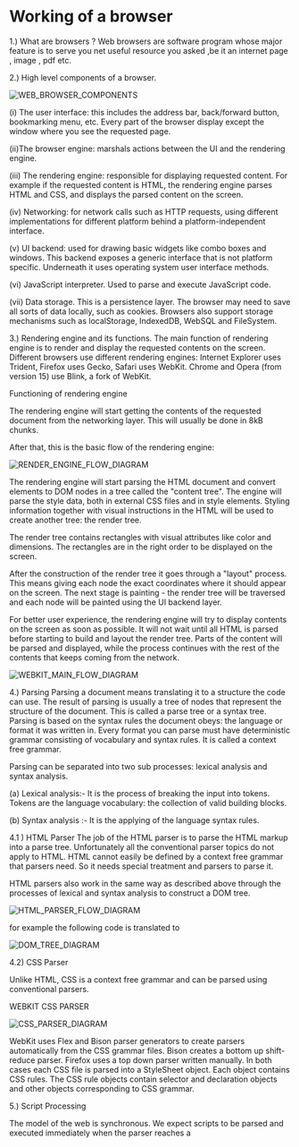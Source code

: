 # Working of a browser

1.) What are browsers ?
Web browsers are software program whose major feature is to serve you net useful resource you asked ,be it an internet page , image , pdf etc.


2.) High level components of a browser.

![WEB_BROWSER_COMPONENTS](images/web_browser_components.avif)

(i) The user interface: this includes the address bar, back/forward button, bookmarking menu, etc. Every part of the browser display except the window where you see the requested page.

(ii)The browser engine: marshals actions between the UI and the rendering engine.

(iii) The rendering engine: responsible for displaying requested content. For example if the requested content is HTML, the rendering engine parses HTML and CSS, and displays the parsed content on the screen.

(iv) Networking: for network calls such as HTTP requests, using different implementations for different platform behind a platform-independent interface.

(v) UI backend: used for drawing basic widgets like combo boxes and windows. This backend exposes a generic interface that is not platform specific. Underneath it uses operating system user interface methods.

(vi) JavaScript interpreter. Used to parse and execute JavaScript code.

(vii) Data storage. This is a persistence layer. The browser may need to save all sorts of data locally, such as cookies. Browsers also support storage mechanisms such as localStorage, IndexedDB, WebSQL and FileSystem.

3.) Rendering engine and its functions.
 The main function of rendering engine is to render and display the requested contents on the screen.
 Different browsers use different rendering engines: Internet Explorer uses Trident, Firefox uses Gecko, Safari uses WebKit. Chrome and Opera (from version 15) use Blink, a fork of WebKit.


 Functioning of rendering engine


 The rendering engine will start getting the contents of the requested document from the networking layer. This will usually be done in 8kB chunks.

After that, this is the basic flow of the rendering engine:

 ![RENDER_ENGINE_FLOW_DIAGRAM](images/rendering_engine_basic_flow.avif)



The rendering engine will start parsing the HTML document and convert elements to DOM nodes in a tree called the "content tree". The engine will parse the style data, both in external CSS files and in style elements. Styling information together with visual instructions in the HTML will be used to create another tree: the render tree.

The render tree contains rectangles with visual attributes like color and dimensions. The rectangles are in the right order to be displayed on the screen.

After the construction of the render tree it goes through a "layout" process. This means giving each node the exact coordinates where it should appear on the screen. The next stage is painting - the render tree will be traversed and each node will be painted using the UI backend layer.

For better user experience, the rendering engine will try to display contents on the screen as soon as possible. It will not wait until all HTML is parsed before starting to build and layout the render tree. Parts of the content will be parsed and displayed, while the process continues with the rest of the contents that keeps coming from the network.

 ![WEBKIT_MAIN_FLOW_DIAGRAM](images/webkit_main_flow_diagram.avif)


4.) Parsing 
Parsing a document means translating it to a structure the code can use. The result of parsing is usually a tree of nodes that represent the structure of the document. This is called a parse tree or a syntax tree.
Parsing is based on the syntax rules the document obeys: the language or format it was written in. Every format you can parse must have deterministic grammar consisting of vocabulary and syntax rules. It is called a context free grammar.


Parsing can be separated into two sub processes: lexical analysis and syntax analysis.

(a) Lexical analysis:- It is the process of breaking the input into tokens. Tokens are the language vocabulary: the collection of valid building blocks.

(b) Syntax analysis :- It is the applying of the language syntax rules.


4.1 ) HTML Parser 
The job of the HTML parser is to parse the HTML markup into a parse tree.
Unfortunately all the conventional parser topics do not apply to HTML. HTML cannot easily be defined by a context free grammar that parsers need. So it needs special treatment and parsers to parse it.

HTML parsers also work in the same way as described above through the processes of lexical and syntax analysis 
to construct a DOM tree.

 ![HTML_PARSER_FLOW_DIAGRAM](images/lexer_and_parser.avif)


for example the following code is translated to



<!-- <html>
  <body>
    <p>
      Hello World
    </p>
    <div> <img src="example.png"/></div>
  </body>
</html> -->



 ![DOM_TREE_DIAGRAM](images/HTML_DOM_TREE.avif)


4.2) CSS Parser 


Unlike HTML, CSS is a context free grammar and can be parsed using conventional parsers.


WEBKIT CSS PARSER

 ![CSS_PARSER_DIAGRAM](images/CSS_PARSER_FLOW.avif)


WebKit uses Flex and Bison parser generators to create parsers automatically from the CSS grammar files. Bison creates a bottom up shift-reduce parser. Firefox uses a top down parser written manually. In both cases each CSS file is parsed into a StyleSheet object. Each object contains CSS rules. The CSS rule objects contain selector and declaration objects and other objects corresponding to CSS grammar.



5.) Script Processing

The model of the web is synchronous. We expect scripts to be parsed and executed immediately when the parser reaches a <script> tag. The parsing of the document halts until the script has been executed. If the script is external then the resource must first be fetched from the network - this is also done synchronously, and parsing halts until the resource is fetched. We can add the "defer" attribute to a script, in which case it will not halt document parsing and will execute after the document is parsed. HTML5 adds an option to mark the script as asynchronous so it will be parsed and executed by a different thread.

5.1) Speculative Parsing

Both WebKit and Firefox do this optimization. While executing scripts, another thread parses the rest of the document and finds out what other resources need to be loaded from the network and loads them. In this way, resources can be loaded on parallel connections and overall speed is improved. Note: the speculative parser only parses references to external resources like external scripts, style sheets and images: it doesn't modify the DOM tree - that is left to the main parser.


6.) Tree Construction

While the DOM tree is being constructed, the browser constructs another tree, the render tree. This tree is of visual elements in the order in which they will be displayed. It is the visual representation of the document. The purpose of this tree is to enable painting the contents in their correct order.

7.) Layout

When the renderer is created and added to the tree, it does not have a position and size. Calculating these values is called layout or reflow.

HTML uses a flow based layout model, meaning that most of the time it is possible to compute the geometry in a single pass. Elements later "in the flow" typically do not affect the geometry of elements that are earlier "in the flow", so layout can proceed left-to-right, top-to-bottom through the document.

Layout is a recursive process. It begins at the root renderer, which corresponds to the <html> element of the HTML document. Layout continues recursively through some or all of the frame hierarchy, computing geometric information for each renderer that requires it.

The position of the root renderer is 0,0 and its dimensions are the viewport - the visible part of the browser window.

All renderers have a "layout" or "reflow" method, each renderer invokes the layout method of its children that need layout.


8.) Painting

In the painting stage, the render tree is traversed and the renderer's "paint()" method is called to display content on the screen. Painting uses the UI infrastructure component.

Like layout, painting can also be global - the entire tree is painted - or incremental. In incremental painting, some of the renderers change in a way that does not affect the entire tree. The changed renderer invalidates its rectangle on the screen. This causes the OS to see it as a "dirty region" and generate a "paint" event.

 The OS does it cleverly and coalesces several regions into one. In Chrome it is more complicated because the renderer is in a different process then the main process. Chrome simulates the OS behavior to some extent. The presentation listens to these events and delegates the message to the render root. The tree is traversed until the relevant renderer is reached. It will repaint itself (and usually its children).









